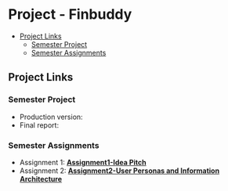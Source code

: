 # Project - Finbuddy

- [Project Links](#my-project-links)
  - [Semester Project](#semester-project)
  - [Semester Assignments](https://github.com/epezelj/finbuddy-korisnicka-sucelja/tree/main/assignments)


## Project Links

### Semester Project

- Production version: 
- Final report: 

### Semester Assignments

- Assignment 1: [**Assignment1-Idea Pitch**](https://github.com/epezelj/finbuddy-korisnicka-sucelja/tree/main/assignments/assignment1)
- Assignment 2: [**Assignment2-User Personas and Information Architecture**](https://github.com/epezelj/finbuddy-korisnicka-sucelja/tree/main/assignments/assignment2)
      



